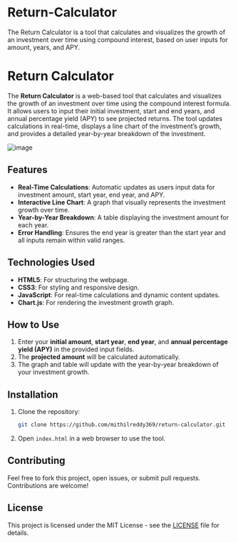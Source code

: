 # Return-Calculator
The Return Calculator is a tool that calculates and visualizes the growth of an investment over time using compound interest, based on user inputs for amount, years, and APY.

# Return Calculator

The **Return Calculator** is a web-based tool that calculates and visualizes the growth of an investment over time using the compound interest formula. It allows users to input their initial investment, start and end years, and annual percentage yield (APY) to see projected returns. The tool updates calculations in real-time, displays a line chart of the investment’s growth, and provides a detailed year-by-year breakdown of the investment.

![image](https://github.com/user-attachments/assets/dce8ad5a-a0b5-4bfe-a3e1-c09d4aa3fe1c)

## Features
- **Real-Time Calculations**: Automatic updates as users input data for investment amount, start year, end year, and APY.
- **Interactive Line Chart**: A graph that visually represents the investment growth over time.
- **Year-by-Year Breakdown**: A table displaying the investment amount for each year.
- **Error Handling**: Ensures the end year is greater than the start year and all inputs remain within valid ranges.

## Technologies Used
- **HTML5**: For structuring the webpage.
- **CSS3**: For styling and responsive design.
- **JavaScript**: For real-time calculations and dynamic content updates.
- **Chart.js**: For rendering the investment growth graph.

## How to Use
1. Enter your **initial amount**, **start year**, **end year**, and **annual percentage yield (APY)** in the provided input fields.
2. The **projected amount** will be calculated automatically.
3. The graph and table will update with the year-by-year breakdown of your investment growth.

## Installation
1. Clone the repository:
    ```bash
    git clone https://github.com/mithilreddy369/return-calculator.git
    ```
2. Open `index.html` in a web browser to use the tool.

## Contributing
Feel free to fork this project, open issues, or submit pull requests. Contributions are welcome!

## License
This project is licensed under the MIT License - see the [LICENSE](LICENSE) file for details.
